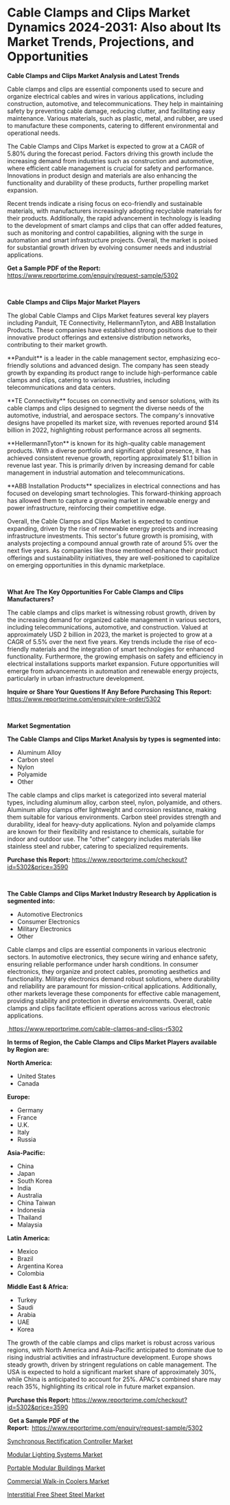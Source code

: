 <p><h1>Cable Clamps and Clips Market Dynamics 2024-2031: Also about Its Market Trends, Projections, and Opportunities</h1></p><p><strong>Cable Clamps and Clips Market Analysis and Latest Trends</strong></p>
<p><p>Cable clamps and clips are essential components used to secure and organize electrical cables and wires in various applications, including construction, automotive, and telecommunications. They help in maintaining safety by preventing cable damage, reducing clutter, and facilitating easy maintenance. Various materials, such as plastic, metal, and rubber, are used to manufacture these components, catering to different environmental and operational needs.</p><p>The Cable Clamps and Clips Market is expected to grow at a CAGR of 5.80% during the forecast period. Factors driving this growth include the increasing demand from industries such as construction and automotive, where efficient cable management is crucial for safety and performance. Innovations in product design and materials are also enhancing the functionality and durability of these products, further propelling market expansion. </p><p>Recent trends indicate a rising focus on eco-friendly and sustainable materials, with manufacturers increasingly adopting recyclable materials for their products. Additionally, the rapid advancement in technology is leading to the development of smart clamps and clips that can offer added features, such as monitoring and control capabilities, aligning with the surge in automation and smart infrastructure projects. Overall, the market is poised for substantial growth driven by evolving consumer needs and industrial applications.</p></p>
<p><strong>Get a Sample PDF of the Report:&nbsp;</strong> <a href="https://www.reportprime.com/enquiry/request-sample/5302">https://www.reportprime.com/enquiry/request-sample/5302</a></p>
<p>&nbsp;</p>
<p><strong>Cable Clamps and Clips Major Market Players</strong></p>
<p><p>The global Cable Clamps and Clips Market features several key players including Panduit, TE Connectivity, HellermannTyton, and ABB Installation Products. These companies have established strong positions due to their innovative product offerings and extensive distribution networks, contributing to their market growth.</p><p>**Panduit** is a leader in the cable management sector, emphasizing eco-friendly solutions and advanced design. The company has seen steady growth by expanding its product range to include high-performance cable clamps and clips, catering to various industries, including telecommunications and data centers. </p><p>**TE Connectivity** focuses on connectivity and sensor solutions, with its cable clamps and clips designed to segment the diverse needs of the automotive, industrial, and aerospace sectors. The company's innovative designs have propelled its market size, with revenues reported around $14 billion in 2022, highlighting robust performance across all segments.</p><p>**HellermannTyton** is known for its high-quality cable management products. With a diverse portfolio and significant global presence, it has achieved consistent revenue growth, reporting approximately $1.1 billion in revenue last year. This is primarily driven by increasing demand for cable management in industrial automation and telecommunications.</p><p>**ABB Installation Products** specializes in electrical connections and has focused on developing smart technologies. This forward-thinking approach has allowed them to capture a growing market in renewable energy and power infrastructure, reinforcing their competitive edge.</p><p>Overall, the Cable Clamps and Clips Market is expected to continue expanding, driven by the rise of renewable energy projects and increasing infrastructure investments. This sector's future growth is promising, with analysts projecting a compound annual growth rate of around 5% over the next five years. As companies like those mentioned enhance their product offerings and sustainability initiatives, they are well-positioned to capitalize on emerging opportunities in this dynamic marketplace.</p></p>
<p>&nbsp;</p>
<p><strong>What Are The Key Opportunities For Cable Clamps and Clips Manufacturers?</strong></p>
<p><p>The cable clamps and clips market is witnessing robust growth, driven by the increasing demand for organized cable management in various sectors, including telecommunications, automotive, and construction. Valued at approximately USD 2 billion in 2023, the market is projected to grow at a CAGR of 5.5% over the next five years. Key trends include the rise of eco-friendly materials and the integration of smart technologies for enhanced functionality. Furthermore, the growing emphasis on safety and efficiency in electrical installations supports market expansion. Future opportunities will emerge from advancements in automation and renewable energy projects, particularly in urban infrastructure development.</p></p>
<p><strong>Inquire or Share Your Questions If Any Before Purchasing This Report:</strong> <a href="https://www.reportprime.com/enquiry/pre-order/5302">https://www.reportprime.com/enquiry/pre-order/5302</a></p>
<p>&nbsp;</p>
<p><strong>Market Segmentation</strong></p>
<p><strong>The Cable Clamps and Clips Market Analysis by types is segmented into:</strong></p>
<p><ul><li>Aluminum Alloy</li><li>Carbon steel</li><li>Nylon</li><li>Polyamide</li><li>Other</li></ul></p>
<p><p>The cable clamps and clips market is categorized into several material types, including aluminum alloy, carbon steel, nylon, polyamide, and others. Aluminum alloy clamps offer lightweight and corrosion resistance, making them suitable for various environments. Carbon steel provides strength and durability, ideal for heavy-duty applications. Nylon and polyamide clamps are known for their flexibility and resistance to chemicals, suitable for indoor and outdoor use. The "other" category includes materials like stainless steel and rubber, catering to specialized requirements.</p></p>
<p><strong>Purchase this Report:&nbsp;</strong><a href="https://www.reportprime.com/checkout?id=5302&price=3590">https://www.reportprime.com/checkout?id=5302&price=3590</a></p>
<p>&nbsp;</p>
<p><strong>The Cable Clamps and Clips Market Industry Research by Application is segmented into:</strong></p>
<p><ul><li>Automotive Electronics</li><li>Consumer Electronics</li><li>Military Electronics</li><li>Other</li></ul></p>
<p><p>Cable clamps and clips are essential components in various electronic sectors. In automotive electronics, they secure wiring and enhance safety, ensuring reliable performance under harsh conditions. In consumer electronics, they organize and protect cables, promoting aesthetics and functionality. Military electronics demand robust solutions, where durability and reliability are paramount for mission-critical applications. Additionally, other markets leverage these components for effective cable management, providing stability and protection in diverse environments. Overall, cable clamps and clips facilitate efficient operations across various electronic applications.</p></p>
<p><a href="https://www.reportprime.com/cable-clamps-and-clips-r5302">&nbsp;https://www.reportprime.com/cable-clamps-and-clips-r5302</a></p>
<p><strong>In terms of Region, the Cable Clamps and Clips Market Players available by Region are:</strong></p>
<p>
    <p> <strong> North America: </strong>
        <ul>
            <li>United States</li>
            <li>Canada</li>
        </ul>
        </p> 
    <p> <strong> Europe: </strong>
        <ul>
            <li>Germany</li>
            <li>France</li>
            <li>U.K.</li>
            <li>Italy</li>
            <li>Russia</li>
        </ul>
        </p> 
    <p> <strong> Asia-Pacific: </strong>
        <ul>
            <li>China</li>
            <li>Japan</li>
            <li>South Korea</li>
            <li>India</li>
            <li>Australia</li>
            <li>China Taiwan</li>
            <li>Indonesia</li>
            <li>Thailand</li>
            <li>Malaysia</li>
        </ul>
        </p> 
    <p> <strong> Latin America: </strong>
        <ul>
            <li>Mexico</li>
            <li>Brazil</li>
            <li>Argentina Korea</li>
            <li>Colombia</li>
        </ul>
        </p> 
    <p> <strong> Middle East & Africa: </strong>
        <ul>
            <li>Turkey</li>
            <li>Saudi</li>
            <li>Arabia</li>
            <li>UAE</li>
            <li>Korea</li>
        </ul>
    </p>
    </p>
<p><p>The growth of the cable clamps and clips market is robust across various regions, with North America and Asia-Pacific anticipated to dominate due to rising industrial activities and infrastructure development. Europe shows steady growth, driven by stringent regulations on cable management. The USA is expected to hold a significant market share of approximately 30%, while China is anticipated to account for 25%. APAC's combined share may reach 35%, highlighting its critical role in future market expansion.</p></p>
<p><strong>Purchase this Report: </strong><a href="https://www.reportprime.com/checkout?id=5302&price=3590">https://www.reportprime.com/checkout?id=5302&price=3590</a></p>
<p>&nbsp;<strong>Get a Sample PDF of the Report:&nbsp;&nbsp;</strong><a href="https://www.reportprime.com/enquiry/request-sample/5302">https://www.reportprime.com/enquiry/request-sample/5302</a></p>
<p><strong></strong></p>
<p><p><a href="https://github.com/KleaKodra17/Market-Research-Report-List-1/blob/main/synchronous-rectification-controller-market.md">Synchronous Rectification Controller Market</a></p><p><a href="https://www.linkedin.com/pulse/insights-modular-lighting-systems-industry-market-financial-nkiie?trackingId=IwV9uq%2FaQOWFM%2F7f2MGOpA%3D%3D">Modular Lighting Systems Market</a></p><p><a href="https://www.linkedin.com/pulse/portable-modular-buildings-market-global-regional-analysis-3gnue?trackingId=zYvcm194T0SmKWKVRDG0lw%3D%3D">Portable Modular Buildings Market</a></p><p><a href="https://issuu.com/reportprime-2/docs/commercial-walk-in-coolers-market-s_d0c612d1b09254">Commercial Walk-in Coolers Market</a></p><p><a href="https://issuu.com/reportprime-2/docs/interstitial-free-sheet-steel-marke_0d0243c9b00ff7">Interstitial Free Sheet Steel Market</a></p></p>